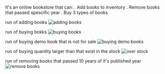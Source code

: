 It's an online bookstore that can:
. Add books to inventory
. Remove books that passed spescific year
. Buy 3 types of books





run of adding books
![adding books](https://github.com/user-attachments/assets/3840cc11-f1f2-4885-a1bd-44bc5e4a406a)



run of buying bokks
![buying books](https://github.com/user-attachments/assets/054f4298-610d-4081-a5d6-696c853bc688)






run of buying demo book that is not for sale
![buying demo books](https://github.com/user-attachments/assets/881493d6-8f5e-4ef4-b7f7-05bc47372040)



run of buying quantity larger than  that exist in the stock
![over stock](https://github.com/user-attachments/assets/c1c74982-a285-4885-95c9-c9ba70500043)



run of removing books that passed 10 years of it's published year
![remove books](https://github.com/user-attachments/assets/175dd317-97ec-4015-a91d-fdbea9fbbd23)
